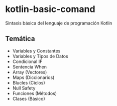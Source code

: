 # kotlin-basic-comand
Sintaxis básica del lenguaje de programación Kotlin 

## Temática

- Variables y Constantes
- Variables y Tipos de Datos
- Condicional IF
- Sentencia When
- Array (Vectores)
- Maps (Diccionarios)
- Blucles (Ciclos)
- Null Safety
- Funciones (Métodos)
- Clases (Básico)


